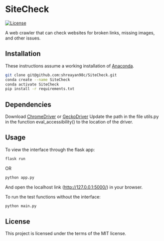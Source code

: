 # SiteCheck

[![License](https://img.shields.io/badge/license-MIT-blue.svg)](<https://opensource.org/licenses/MIT>)

A web crawler that can check websites for broken links, missing images, and other issues.

## Installation

These instructions assume a working installation of [Anaconda](https://www.anaconda.com/).

```bash
git clone git@github.com:shreayan98c/SiteCheck.git
conda create --name SiteCheck
conda activate SiteCheck
pip install -r requirements.txt
```

## Dependencies

Download [ChromeDriver](https://chromedriver.chromium.org/downloads) or [GeckoDriver](https://github.com/mozilla/geckodriver/releases)
Update the path in the file utils.py in the function eval_accessibility() to the location of the driver.

## Usage

To view the interface through the flask app:
```bash
flask run
```
OR
```bash
python app.py
```
And open the localhost link (http://127.0.0.1:5000/) in your browser.


To run the test functions without the interface:
```bash
python main.py
```

## License

This project is licensed under the terms of the MIT license.
